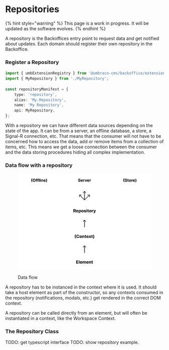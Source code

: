 # Repositories

{% hint style="warning" %}
This page is a work in progress. It will be updated as the software evolves.
{% endhint %}

A repository is the Backoffices entry point to request data and get notified about updates. Each domain should register their own repository in the Backoffice.

### Register a Repository <a href="#register-a-repository" id="register-a-repository"></a>

```typescript
import { umbExtensionRegistry } from '@umbraco-cms/backoffice/extension-registry';
import { MyRepository } from './MyRepository';

const repositoryManifest = {
	type: 'repository',
	alias: 'My.Repository',
	name: 'My Repository',
	api: MyRepository,
};
```

With a repository we can have different data sources depending on the state of the app. It can be from a server, an offline database, a store, a Signal-R connection, etc. That means that the consumer will not have to be concerned how to access the data, add or remove items from a collection of items, etc. This means we get a loose connection between the consumer and the data storing procedures hiding all complex implementation.

### Data flow with a repository  <a href="#data-flow-with-a-repository" id="data-flow-with-a-repository"></a>

<figure><img src="../../.gitbook/assets/data-flow.svg" alt=""><figcaption><p>Data flow</p></figcaption></figure>

A repository has to be instanced in the context where it is used. It should take a host element as part of the constructor, so any contexts consumed in the repository (notifications, modals, etc.) get rendered in the correct DOM context.

A repository can be called directly from an element, but will often be instantiated in a context, like the Workspace Context.

### The Repository Class <a href="#the-repository-class" id="the-repository-class"></a>

TODO: get typescript interface TODO: show repository example.
